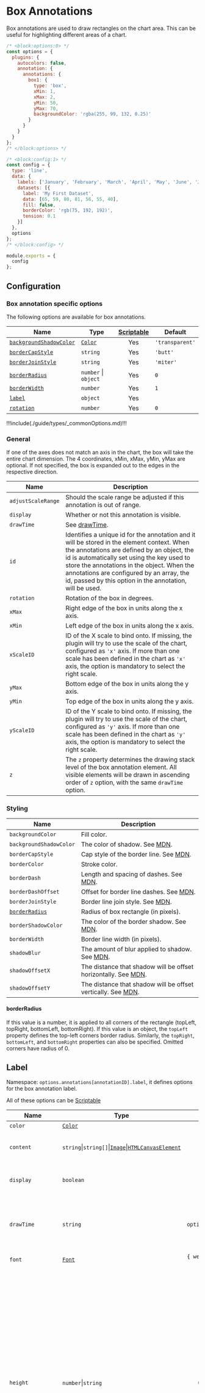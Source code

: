 # Box Annotations

Box annotations are used to draw rectangles on the chart area. This can be useful for highlighting different areas of a chart.

```js chart-editor
/* <block:options:0> */
const options = {
  plugins: {
    autocolors: false,
    annotation: {
      annotations: {
        box1: {
          type: 'box',
          xMin: 1,
          xMax: 2,
          yMin: 50,
          yMax: 70,
          backgroundColor: 'rgba(255, 99, 132, 0.25)'
        }
      }
    }
  }
};
/* </block:options> */

/* <block:config:1> */
const config = {
  type: 'line',
  data: {
    labels: ['January', 'February', 'March', 'April', 'May', 'June', 'July'],
    datasets: [{
      label: 'My First Dataset',
      data: [65, 59, 80, 81, 56, 55, 40],
      fill: false,
      borderColor: 'rgb(75, 192, 192)',
      tension: 0.1
    }]
  },
  options
};
/* </block:config> */

module.exports = {
  config
};
```

## Configuration

### Box annotation specific options

The following options are available for box annotations.

| Name | Type | [Scriptable](../options#scriptable-options) | Default
| ---- | ---- | :----: | ----
| [`backgroundShadowColor`](#styling) | [`Color`](../options#color) | Yes | `'transparent'`
| [`borderCapStyle`](#styling) | `string` | Yes | `'butt'`
| [`borderJoinStyle`](#styling) | `string` | Yes | `'miter'`
| [`borderRadius`](#styling) | `number` \| `object` | Yes | `0`
| [`borderWidth`](#styling) | `number`| Yes | `1`
| [`label`](#label) | `object` | Yes |
| [`rotation`](#general) | `number`| Yes | `0`

!!!include(./guide/types/_commonOptions.md)!!!

### General

If one of the axes does not match an axis in the chart, the box will take the entire chart dimension. The 4 coordinates, xMin, xMax, yMin, yMax are optional. If not specified, the box is expanded out to the edges in the respective direction.

| Name | Description
| ---- | ----
| `adjustScaleRange` | Should the scale range be adjusted if this annotation is out of range.
| `display` | Whether or not this annotation is visible.
| `drawTime` | See [drawTime](../options#draw-time).
| `id` | Identifies a unique id  for the annotation and it will be stored in the element context. When the annotations are defined by an object, the id is automatically set using the key used to store the annotations in the object. When the annotations are configured by an array, the id, passed by this option in the annotation, will be used. 
| `rotation` | Rotation of the box in degrees.
| `xMax` | Right edge of the box in units along the x axis.
| `xMin` | Left edge of the box in units along the x axis.
| `xScaleID` | ID of the X scale to bind onto. If missing, the plugin will try to use the scale of the chart, configured as `'x'` axis. If more than one scale has been defined in the chart as `'x'` axis, the option is mandatory to select the right scale.
| `yMax` | Bottom edge of the box in units along the y axis.
| `yMin` | Top edge of the box in units along the y axis.
| `yScaleID` | ID of the Y scale to bind onto. If missing, the plugin will try to use the scale of the chart, configured as `'y'` axis. If more than one scale has been defined in the chart as `'y'` axis, the option is mandatory to select the right scale.
| `z` | The `z` property determines the drawing stack level of the box annotation element. All visible elements will be drawn in ascending order of `z` option, with the same `drawTime` option.

### Styling

| Name | Description
| ---- | ----
| `backgroundColor` | Fill color.
| `backgroundShadowColor` | The color of shadow. See [MDN](https://developer.mozilla.org/en-US/docs/Web/API/CanvasRenderingContext2D/shadowColor).
| `borderCapStyle` | Cap style of the border line. See [MDN](https://developer.mozilla.org/en-US/docs/Web/API/CanvasRenderingContext2D/lineCap).
| `borderColor` | Stroke color.
| `borderDash` | Length and spacing of dashes. See [MDN](https://developer.mozilla.org/en-US/docs/Web/API/CanvasRenderingContext2D/setLineDash).
| `borderDashOffset` | Offset for border line dashes. See [MDN](https://developer.mozilla.org/en-US/docs/Web/API/CanvasRenderingContext2D/lineDashOffset).
| `borderJoinStyle` | Border line join style. See [MDN](https://developer.mozilla.org/en-US/docs/Web/API/CanvasRenderingContext2D/lineJoin).
| [`borderRadius`](#borderradius) | Radius of box rectangle (in pixels).
| `borderShadowColor` | The color of the border shadow. See [MDN](https://developer.mozilla.org/en-US/docs/Web/API/CanvasRenderingContext2D/shadowColor).
| `borderWidth` | Border line width (in pixels).
| `shadowBlur` | The amount of blur applied to shadow. See [MDN](https://developer.mozilla.org/en-US/docs/Web/API/CanvasRenderingContext2D/shadowBlur).
| `shadowOffsetX` | The distance that shadow will be offset horizontally. See [MDN](https://developer.mozilla.org/en-US/docs/Web/API/CanvasRenderingContext2D/shadowOffsetX).
| `shadowOffsetY` | The distance that shadow will be offset vertically. See [MDN](https://developer.mozilla.org/en-US/docs/Web/API/CanvasRenderingContext2D/shadowOffsetY).

#### borderRadius

If this value is a number, it is applied to all corners of the rectangle (topLeft, topRight, bottomLeft, bottomRight). If this value is an object, the `topLeft` property defines the top-left corners border radius. Similarly, the `topRight`, `bottomLeft`, and `bottomRight` properties can also be specified. Omitted corners have radius of 0.

## Label

Namespace: `options.annotations[annotationID].label`, it defines options for the box annotation label.

All of these options can be [Scriptable](../options#scriptable-options)

| Name | Type | Default | Notes
| ---- | ---- | :----: | ----
| `color` | [`Color`](../options#color) | `'black'` | Text color.
| `content` | `string`\|`string[]`\|[`Image`](https://developer.mozilla.org/en-US/docs/Web/API/HTMLImageElement/Image)\|[`HTMLCanvasElement`](https://developer.mozilla.org/en-US/docs/Web/API/HTMLCanvasElement) | `null` | The content to show in the label.
| `display` | `boolean` | `false` | Whether or not the label is shown.
| `drawTime` | `string` | `options.drawTime` | See [drawTime](../options#draw-time). Defaults to the box annotation draw time if unset
| `font` | [`Font`](../options#font) | `{ weight: 'bold' }` | Label font
| `height` | `number`\|`string` | `undefined` | Overrides the height of the image or canvas element. Could be set in pixel by a number, or in percentage of current height of image or canvas element by a string. If undefined, uses the height of the image or canvas element. It is used only when the content is an image or canvas element.
| `padding` | [`Padding`](../options#padding) | `6` | The padding to add around the text label.
| [`position`](#position) | `string`\|`{x: string, y: string}` | `'center'` | Anchor position of label in the box.
| `rotation` | `number` | `undefined` | Rotation of label, in degrees. If `undefined`, the box rotation is used.
| `textAlign` | `string` | `'start'` | Text alignment of label content when there's more than one line. Possible options are: `'left'`, `'start'`, `'center'`, `'end'`, `'right'`.
| `textStrokeColor` | [`Color`](../options#color) | `undefined` | The color of the stroke around the text.
| `textStrokeWidth` | `number` | `0` | Stroke width around the text.
| `width` | `number`\|`string` | `undefined` | Overrides the width of the image or canvas element. Could be set in pixel by a number, or in percentage of current width of image or canvas element by a string. If undefined, uses the width of the image or canvas element. It is used only when the content is an image or canvas element.
| `xAdjust` | `number` | `0` | Adjustment along x-axis (left-right) of label relative to computed position. Negative values move the label left, positive right.
| `yAdjust` | `number` | `0` | Adjustment along y-axis (top-bottom) of label relative to computed position. Negative values move the label up, positive down.
| `z` | `number` | `0` | It determines the drawing stack level of the label element, with same `drawTime`.

### Position

A position can be set in 2 different values types:

1. `'start'`, `'center'`, `'end'` which are defining where the label will be located
2. a `string`, in percentage format `'number%'`, is representing the percentage on the size where the label will be located

If this value is a string (possible options are `'start'`, `'center'`, `'end'` or a string in percentage format), it is applied to vertical and horizontal position in the box.

If this value is an object, the `x` property defines the horizontal alignment in the box. Similarly, the `y` property defines the vertical alignment in the box. Possible options for both properties are `'start'`, `'center'`, `'end'`, a string in percentage format. Omitted property have value of the default, `'center'`.

## Element

The following diagram is showing the element properties about a `'box'` annotation:

![box](../../img/elementBoxProps.png)

The label of a box annotation is described as a [label annotation](./label#element) and accessible by `element.label`.
